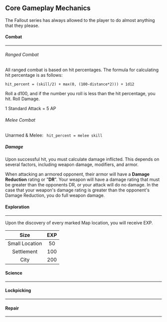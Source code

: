 Core Gameplay Mechanics
---
The Fallout series has always allowed to the player to do almost anything that they please.

#### Combat
---

###### Ranged Combat
All ranged combat is based on hit percentages. The formula for calculating hit percentage is as follows:

``` hit_percent = (skill/2) + max(0, (100-distance*2))) + 1d12 ```

Roll a d100, and if the number you roll is less than the hit percentage, you hit. Roll Damage.

1 Standard Attack = 5 AP

###### Melee Combat

Unarmed & Melee: ``` hit_percent = melee skill```

##### Damage
Upon successful hit, you must calculate damage inflicted. This depends on several factors, including weapon damage, modifiers, and armor.

When attacking an armored opponent, their armor will have a __Damage Reduction__ rating or "__DR__". Your weapon will have a damage rating that must be greater than the opponents DR, or your attack will do no damage. In the case that your weapon's damage rating is greater than the opponent's Damage Reduction, you do full weapon damage.

#### Exploration
---

Upon the discovery of every marked Map location, you will receive EXP.

| Size  | EXP |
|:-----:|:----:|
| Small Location | 50 |
| Settlement | 100 |
| City | 200 |


#### Science
---

#### Lockpicking
---

#### Repair
---
